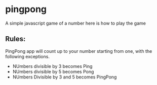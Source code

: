 # pingpong

A simple javascript game of a number here is how to play the game

## Rules:
PingPong app will count up to your number starting from one, with the following exceptions.
* NUmbers divisible by 3 becomes Ping
* NUmbers divisible by 5 becomes Pong
* NUmbers Divisible by 3 and 5 becomes PingPong
